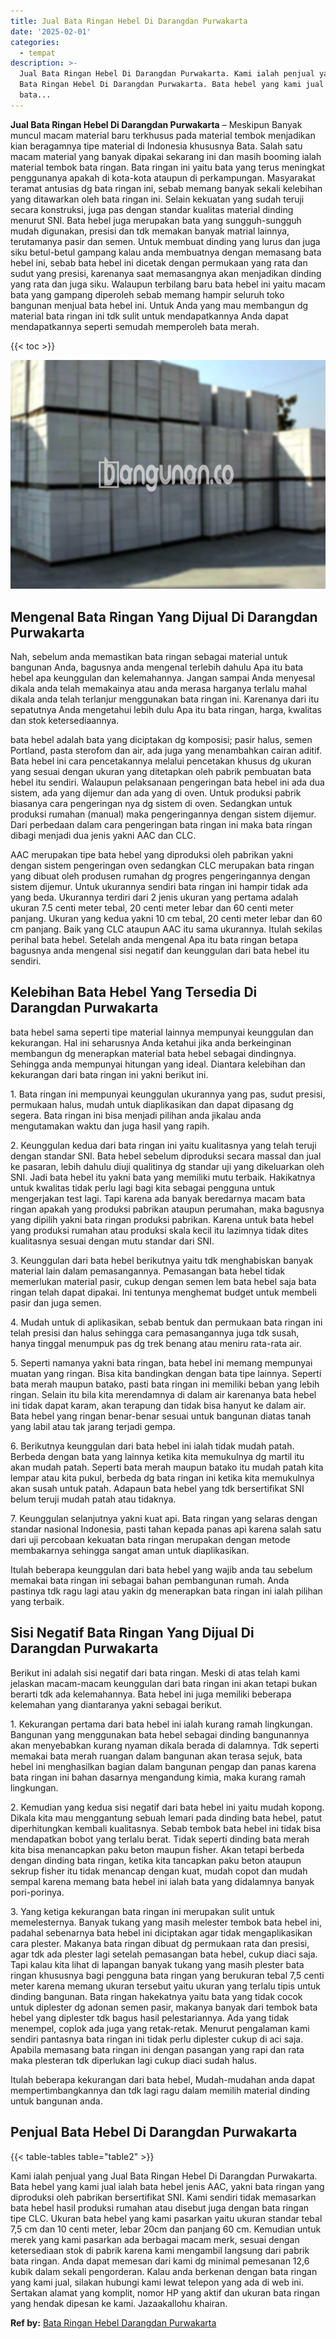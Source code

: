 ```yaml
---
title: Jual Bata Ringan Hebel Di Darangdan Purwakarta
date: '2025-02-01'
categories:
  - tempat
description: >-
  Jual Bata Ringan Hebel Di Darangdan Purwakarta. Kami ialah penjual yang Jual
  Bata Ringan Hebel Di Darangdan Purwakarta. Bata hebel yang kami jual ialah
  bata...
---
```


**Jual Bata Ringan Hebel Di Darangdan Purwakarta** – Meskipun Banyak muncul macam material baru terkhusus pada material tembok menjadikan kian beragamnya tipe material di Indonesia khususnya Bata. Salah satu macam material yang banyak dipakai sekarang ini dan masih booming ialah material tembok bata ringan. Bata ringan ini yaitu bata yang terus meningkat penggunanya apakah di kota-kota ataupun di perkampungan. Masyarakat teramat antusias dg bata ringan ini, sebab memang banyak sekali kelebihan yang ditawarkan oleh bata ringan ini. Selain kekuatan yang sudah teruji secara konstruksi, juga pas dengan standar kualitas material dinding menurut SNI. Bata hebel juga merupakan bata yang sungguh-sungguh mudah digunakan, presisi dan tdk memakan banyak matrial lainnya, terutamanya pasir dan semen. Untuk membuat dinding yang lurus dan juga siku betul-betul gampang kalau anda membuatnya dengan memasang bata hebel ini, sebab bata hebel ini dicetak dengan permukaan yang rata dan sudut yang presisi, karenanya saat memasangnya akan menjadikan dinding yang rata dan juga siku. Walaupun terbilang baru bata hebel ini yaitu macam bata yang gampang diperoleh sebab memang hampir seluruh toko bangunan menjual bata hebel ini. Untuk Anda yang mau membangun dg material bata ringan ini tdk sulit untuk mendapatkannya Anda dapat mendapatkannya seperti semudah memperoleh bata merah.

{{< toc >}}

![Jual Bata Ringan Hebel Di Darangdan Purwakarta](/images/jual-hebel-murah-37.png)

## Mengenal Bata Ringan Yang Dijual Di Darangdan Purwakarta

Nah, sebelum anda memastikan bata ringan sebagai material untuk bangunan Anda, bagusnya anda mengenal terlebih dahulu Apa itu bata hebel apa keunggulan dan kelemahannya. Jangan sampai Anda menyesal dikala anda telah memakainya atau anda merasa harganya terlalu mahal dikala anda telah terlanjur menggunakan bata ringan ini. Karenanya dari itu sepatutnya Anda mengetahui lebih dulu Apa itu bata ringan, harga, kwalitas dan stok ketersediaannya.

bata hebel adalah bata yang diciptakan dg komposisi; pasir halus, semen Portland, pasta sterofom dan air, ada juga yang menambahkan cairan aditif. Bata hebel ini cara pencetakannya melalui pencetakan khusus dg ukuran yang sesuai dengan ukuran yang ditetapkan oleh pabrik pembuatan bata hebel itu sendiri. Walaupun pelaksanaan pengeringan bata hebel ini ada dua sistem, ada yang dijemur dan ada yang di oven. Untuk produksi pabrik biasanya cara pengeringan nya dg sistem di oven. Sedangkan untuk produksi rumahan (manual) maka pengeringannya dengan sistem dijemur. Dari perbedaan dalam cara pengeringan bata ringan ini maka bata ringan dibagi menjadi dua jenis yakni AAC dan CLC.

AAC merupakan tipe bata hebel yang diproduksi oleh pabrikan yakni dengan sistem pengeringan oven sedangkan CLC merupakan bata ringan yang dibuat oleh produsen rumahan dg progres pengeringannya dengan sistem dijemur. Untuk ukurannya sendiri bata ringan ini hampir tidak ada yang beda. Ukurannya terdiri dari 2 jenis ukuran yang pertama adalah ukuran 7.5 centi meter tebal, 20 centi meter lebar dan 60 centi meter panjang. Ukuran yang kedua yakni 10 cm tebal, 20 centi meter lebar dan 60 cm panjang. Baik yang CLC ataupun AAC itu sama ukurannya. Itulah sekilas perihal bata hebel. Setelah anda mengenal Apa itu bata ringan betapa bagusnya anda mengenal sisi negatif dan keunggulan dari bata hebel itu sendiri.

## Kelebihan Bata Hebel Yang Tersedia Di Darangdan Purwakarta

bata hebel sama seperti tipe material lainnya mempunyai keunggulan dan kekurangan. Hal ini seharusnya Anda ketahui jika anda berkeinginan membangun dg menerapkan material bata hebel sebagai dindingnya. Sehingga anda mempunyai hitungan yang ideal. Diantara kelebihan dan kekurangan dari bata ringan ini yakni berikut ini.

1\. Bata ringan ini mempunyai keunggulan ukurannya yang pas, sudut presisi, permukaan halus, mudah untuk diaplikasikan dan dapat dipasang dg segera. Bata ringan ini bisa menjadi pilihan anda jikalau anda mengutamakan waktu dan juga hasil yang rapih.

2\. Keunggulan kedua dari bata ringan ini yaitu kualitasnya yang telah teruji dengan standar SNI. Bata hebel sebelum diproduksi secara massal dan jual ke pasaran, lebih dahulu diuji qualitinya dg standar uji yang dikeluarkan oleh SNI. Jadi bata hebel itu yakni bata yang memiliki mutu terbaik. Hakikatnya untuk kwalitas tidak perlu lagi bagi kita sebagai pengguna untuk mengerjakan test lagi. Tapi karena ada banyak beredarnya macam bata ringan apakah yang produksi pabrikan ataupun perumahan, maka bagusnya yang dipilih yakni bata ringan produksi pabrikan. Karena untuk bata hebel yang produksi rumahan atau produksi skala kecil itu lazimnya tidak dites kualitasnya sesuai dengan mutu standar dari SNI.

3\. Keunggulan dari bata hebel berikutnya yaitu tdk menghabiskan banyak material lain dalam pemasangannya. Pemasangan bata hebel tidak memerlukan material pasir, cukup dengan semen lem bata hebel saja bata ringan telah dapat dipakai. Ini tentunya menghemat budget untuk membeli pasir dan juga semen.

4\. Mudah untuk di aplikasikan, sebab bentuk dan permukaan bata ringan ini telah presisi dan halus sehingga cara pemasangannya juga tdk susah, hanya tinggal menumpuk pas dg trek benang atau meniru rata-rata air.

5\. Seperti namanya yakni bata ringan, bata hebel ini memang mempunyai muatan yang ringan. Bisa kita bandingkan dengan bata tipe lainnya. Seperti bata merah maupun batako, pasti bata ringan ini memiliki beban yang lebih ringan. Selain itu bila kita merendamnya di dalam air karenanya bata hebel ini tidak dapat karam, akan terapung dan tidak bisa hanyut ke dalam air. Bata hebel yang ringan benar-benar sesuai untuk bangunan diatas tanah yang labil atau tak jarang terjadi gempa.

6\. Berikutnya keunggulan dari bata hebel ini ialah tidak mudah patah. Berbeda dengan bata yang lainnya ketika kita memukulnya dg martil itu akan mudah patah. Seperti bata merah maupun batako itu mudah patah kita lempar atau kita pukul, berbeda dg bata ringan ini ketika kita memukulnya akan susah untuk patah. Adapaun bata hebel yang tdk bersertifikat SNI belum teruji mudah patah atau tidaknya.

7\. Keunggulan selanjutnya yakni kuat api. Bata ringan yang selaras dengan standar nasional Indonesia, pasti tahan kepada panas api karena salah satu dari uji percobaan kekuatan bata ringan merupakan dengan metode membakarnya sehingga sangat aman untuk diaplikasikan.

Itulah beberapa keunggulan dari bata hebel yang wajib anda tau sebelum memakai bata ringan ini sebagai bahan pembangunan rumah. Anda pastinya tdk ragu lagi atau yakin dg menerapkan bata ringan ini ialah pilihan yang terbaik.

## Sisi Negatif Bata Ringan Yang Dijual Di Darangdan Purwakarta

Berikut ini adalah sisi negatif dari bata ringan. Meski di atas telah kami jelaskan macam-macam keunggulan dari bata ringan ini akan tetapi bukan berarti tdk ada kelemahannya. Bata hebel ini juga memiliki beberapa kelemahan yang diantaranya yakni sebagai berikut.

1\. Kekurangan pertama dari bata hebel ini ialah kurang ramah lingkungan. Bangunan yang menggunakan bata hebel sebagai dinding bangunannya akan menyebabkan kurang nyaman dikala berada di dalamnya. Tdk seperti memakai bata merah ruangan dalam bangunan akan terasa sejuk, bata hebel ini menghasilkan bagian dalam bangunan pengap dan panas karena bata ringan ini bahan dasarnya mengandung kimia, maka kurang ramah lingkungan.

2\. Kemudian yang kedua sisi negatif dari bata hebel ini yaitu mudah kopong. Dikala kita mau menggantung sebuah lemari pada dinding bata hebel, patut diperhitungkan kembali kualitasnya. Sebab tembok bata hebel ini tidak bisa mendapatkan bobot yang terlalu berat. Tidak seperti dinding bata merah kita bisa menancapkan paku beton maupun fisher. Akan tetapi berbeda dengan dinding bata ringan, ketika kita tancapkan paku beton ataupun sekrup fisher itu tidak menancap dengan kuat, mudah copot dan mudah sempal karena memang bata hebel ini ialah bata yang didalamnya banyak pori-porinya.

3\. Yang ketiga kekurangan bata ringan ini merupakan sulit untuk memelesternya. Banyak tukang yang masih melester tembok bata hebel ini, padahal sebenarnya bata hebel ini diciptakan agar tidak mengaplikasikan cara plester. Makanya bata ringan dibuat dg permukaan rata dan presisi, agar tdk ada plester lagi setelah pemasangan bata hebel, cukup diaci saja. Tapi kalau kita lihat di lapangan banyak tukang yang masih plester bata ringan khususnya bagi pengguna bata ringan yang berukuran tebal 7,5 centi meter karena memang ukuran tersebut yaitu ukuran yang terlalu tipis untuk dinding bangunan. Bata ringan hakekatnya yaitu bata yang tidak cocok untuk diplester dg adonan semen pasir, makanya banyak dari tembok bata hebel yang diplester tdk bagus hasil pelestariannya. Ada yang tidak menempel, coplok ada juga yang retak-retak. Menurut pengalaman kami sendiri pantasnya bata ringan ini tidak perlu diplester cukup di aci saja. Apabila memasang bata ringan ini dengan pasangan yang rapi dan rata maka plesteran tdk diperlukan lagi cukup diaci sudah halus.

Itulah beberapa kekurangan dari bata hebel, Mudah-mudahan anda dapat mempertimbangkannya dan tdk lagi ragu dalam memilih material dinding untuk bangunan anda.

## Penjual Bata Hebel Di Darangdan Purwakarta

{{< table-tables table="table2" >}}

Kami ialah penjual yang Jual Bata Ringan Hebel Di Darangdan Purwakarta. Bata hebel yang kami jual ialah bata hebel jenis AAC, yakni bata ringan yang diproduksi oleh pabrikan bersertifikat SNI. Kami sendiri tidak memasarkan bata hebel hasil produksi rumahan atau disebut juga dengan bata ringan tipe CLC. Ukuran bata hebel yang kami pasarkan yaitu ukuran standar tebal 7,5 cm dan 10 centi meter, lebar 20cm dan panjang 60 cm. Kemudian untuk merek yang kami pasarkan ada berbagai macam merk, sesuai dengan ketersediaan stok di pabrik karena kami mengambil langsung dari pabrik bata ringan. Anda dapat memesan dari kami dg minimal pemesanan 12,6 kubik dalam sekali pengorderan. Kalau anda berkenan dengan bata ringan yang kami jual, silakan hubungi kami lewat telepon yang ada di web ini. Sertakan alamat yang komplit, nomor HP yang aktif dan ukuran bata ringan yang hendak dipesan ke kami. Jazaakallohu khairan.

**Ref by:** [Bata Ringan Hebel Darangdan Purwakarta](https://id.wikipedia.org/wiki/Bata)
